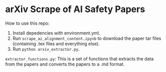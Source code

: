 # arXiv Scrape of AI Safety Papers

How to use this repo:

1. Install depedencies with environment.yml.
2. Run `scrape_ai_alignment_content.ipynb` to download the paper tar files (containing .tex files and everything else).
3. Run `python arxiv_extractor.py`.

`extractor_functions.py`: This is a set of functions that extracts the data from the papers and converts the papers to a .md format.
